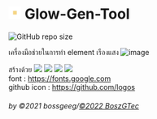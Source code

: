 #  <img src="https://github.com/BoszGTec/Glow-Gen-Tool/blob/main/20211219_031528.png" height="25px" /> Glow-Gen-Tool
![GitHub repo size](https://img.shields.io/github/repo-size/BoszGTec/Glow-Gen-Tool?color=f0f0f0&logo=Github&label=Repo%20size)

เครื่องมือช่วยในการทำ element เรืองแสง
![image](https://user-images.githubusercontent.com/95701554/146647826-a2949e69-ee86-440a-ba02-594c0709a8b3.png)

สร้างด้วย 
<img height=25px src="https://camo.githubusercontent.com/d4dcf8fd2bf82734a52774ae132c387357221a5d144ef0356e52c66a2d9f41e9/68747470733a2f2f63646e2e737667706f726e2e636f6d2f6c6f676f732f76697375616c2d73747564696f2d636f64652e737667" />
<img height=30px src="https://camo.githubusercontent.com/0a6ef04b1c423027658e0a15df6296f8b93a76459be3adc5ce69df27eaed7575/68747470733a2f2f63646e2e737667706f726e2e636f6d2f6c6f676f732f68746d6c2d352e737667">
<img height=30px src="https://camo.githubusercontent.com/367dd0be4d8a115eea884c2794dd1ab8751034782a4cf9f0d0c1155fd984a7d0/68747470733a2f2f63646e2e737667706f726e2e636f6d2f6c6f676f732f6373732d332e737667" />
<img height=25px src="https://camo.githubusercontent.com/0c6adf0b34772f192a1c98b80ca013f2d69e954738b20062a114d9bbd245aab5/68747470733a2f2f63646e2e737667706f726e2e636f6d2f6c6f676f732f6a6176617363726970742e737667" />
<br>
font :
https://fonts.google.com <br>
github icon :
https://github.com/logos
###### by ©2021 bossgeeg/[©2022 BoszGTec](https://github.com/BoszGTec)

